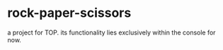 # rock-paper-scissors
a project for TOP. 
its functionality lies exclusively within the console for now.
